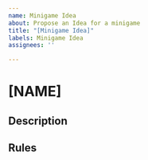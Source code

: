 ```yaml
---
name: Minigame Idea
about: Propose an Idea for a minigame
title: "[Minigame Idea]"
labels: Minigame Idea
assignees: ''

---
```


# [NAME]

## Description

## Rules
